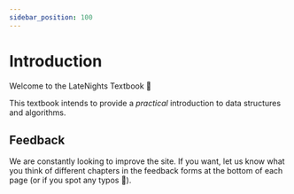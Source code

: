 ```yaml
---
sidebar_position: 100
---
```


# Introduction

Welcome to the LateNights Textbook :tada:

This textbook intends to provide a _practical_ introduction to data structures
and algorithms.

## Feedback

We are constantly looking to improve the site.
If you want, let us know what you think of different chapters in the feedback
forms at the bottom of each page (or if you spot any typos 
:slightly_smiling_face:).